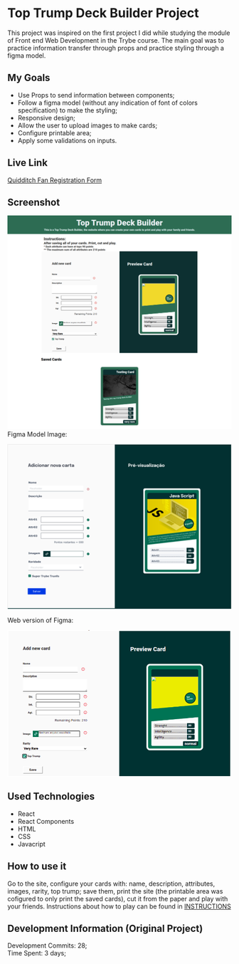 # Top Trump Deck Builder Project
This project was inspired on the first project I did while studying the module of Front end Web Development in the Trybe course. The main goal was to practice information transfer through props and practice styling through a figma model.

## My Goals
 * Use Props to send information between components;
 * Follow a figma model (without any indication of font of colors specification) to make the styling;
 * Responsive design;
 * Allow the user to upload images to make cards;
 * Configure printable area;
 * Apply some validations on inputs.


## Live Link
<a href="quidditch-form.netlify.app" target="_blank">Quidditch Fan Registration Form</a>
  
## Screenshot
![ScreenShot](./src/images/fullPage.png)
<br>
Figma Model Image:
<br>

![ScreenShot](./src/images/req.png)
<br>

Web version of Figma:
<br>

![ScreenShot](./src/images/topTrump.png)

## Used Technologies
  * React
  * React Components 
  * HTML
  * CSS
  * Javacript

## How to use it
  Go to the site, configure your cards with: name, description, attributes, images, rarity, top trump; save them, print the site (the printable area was cofigured to only print the saved cards), cut it from the paper and play with your friends. Instructions about how to play can be found in <a href="https://www.wikihow.com/Play-Top-Trumps" target="_blank">INSTRUCTIONS</a>
    
    
## Development Information (Original Project)
  Development Commits: 28; <br>
  Time Spent: 3 days; <br> 